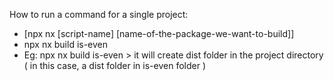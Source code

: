 How to run a command for a single project:

- [npx nx [script-name] [name-of-the-package-we-want-to-build]]
- npx nx build is-even
- Eg: npx nx build is-even > it will create dist folder in the project directory ( in this case, a dist folder in is-even folder )
